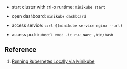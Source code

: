 - start cluster with cri-o runtime: `minikube start`

- open dashboard: `minikube dashboard`

- access service: `curl $(minikube service nginx --url)`

- access pod: `kubectl exec -it POD_NAME /bin/bash`

## Reference

1. [Running Kubernetes Locally via Minikube](https://kubernetes.io/docs/setup/minikube/#alternative-container-runtimes)
